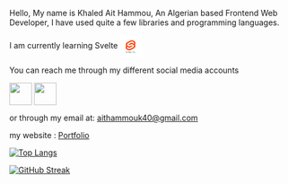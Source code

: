 Hello, My name is Khaled Ait Hammou, An Algerian based Frontend Web Developer, I have used quite a few libraries and programming languages.


I am currently learning Svelte <a src="https://kit.svelte.dev/" target="_blank"> <img src="https://github.com/devicons/devicon/blob/master/icons/svelte/svelte-original-wordmark.svg" widht="40" height="40" align="center"/> </a>


You can reach me through my different social media accounts

<a href="https://www.linkedin.com/in/aihk/"><img  src="https://github.com/gauravghongde/social-icons/blob/master/SVG/Color/LinkedIN.svg" width="40" height="40" align="center"/><a/>   <a href="https://www.instagram.com/s0m3b0dy_once/"> <img  src="https://github.com/gauravghongde/social-icons/blob/master/SVG/Color/Instagram.svg" width="40" height="40" align="center"/><a/>
  


or through my email at: <a href="mailto:aithammouk40@gmail.com">aithammouk40@gmail.com</a> 
  
  
my website : <a href="https://retro-aihkhaled.vercel.app">Portfolio </a>

[![Top Langs](https://github-readme-stats.vercel.app/api/top-langs/?username=AiHKhaled&theme=dark&layout=compact)](https://github.com/anuraghazra/github-readme-stats)



[![GitHub Streak](https://github-readme-streak-stats.herokuapp.com/?user=AiHKhaled&theme=tokyonight_duo)](https://git.io/streak-stats)


